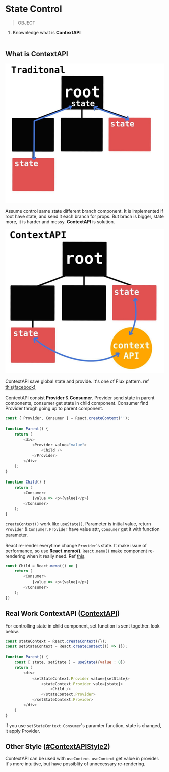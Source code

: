 # State Control

> OBJECT

1. Knownledge what is **ContextAPI**
</br></br>

## What is ContextAPI

![contextAPI1](https://raw.githubusercontent.com/seo2im/StateControl/master/readmeImage/contextAPI1.png)

Assume control same state different branch component. It is implemented if root have state, and send it each branch for props. But brach is bigger, state more, it is harder and messy. **ContextAPI** is solution.

![contextAPI2](https://raw.githubusercontent.com/seo2im/StateControl/master/readmeImage/contextAPI2.png)

ContextAPI save global state and provide. It's one of Flux pattern. ref [this(facebook)](https://facebook.github.io/flux/docs/in-depth-overview/)</br></br>ContextAPI consist **Provider** & **Consumer**. Provider send state in parent components, consumer get state in child component. Consumer find Provider throgh going up to parent component.

```javascript
const { Provider, Consumer } = React.createContext('');

function Parent() {
	return (
		<div>
			<Provider value="value">
				<Child />
			</Provider>
		</div>
	);
}

function Child() {
	return (
		<Consumer>
			{value => <p>{value}</p>}
		</Consumer>
	);
}
```

`createContext()` work like `useState()`. Parameter is initial value, return `Provider` & `Consumer`. `Provider` have value attr, `Consumer` get it with function parameter.</br></br>React re-render everytime change `Provider`'s state. It make issue of performance, so use **React.memo()**. `React.memo()` make component re-rendering when it really need. Ref [this]().

```javascript
const Child = React.memo(() => {
	return (
		<Consumer>
			{value => <p>{value}</p>}
		</Consumer>
	);	
})
```

## Real Work ContextAPI ([ContextAPI](https://github.com/seo2im/StateControl/tree/master/TESTER/ContextAPI))

For controlling state in child component, set function is sent together. look below.

```javascript
const stateContext = React.createContext({});
const setStateContext = React.createContext(() => {});

function Parent() {
	const [ state, setState ] = useState({value : 0})
	return (
		<div>
			<setStateContext.Provider value={setState}>
				<stateContext.Provider vale={state}>
					<Child />
				</stateContext.Provider>
			</setStateContext.Provider>
		</div>
	)
}
```

if you use `setStateContext.Consumer`'s paramter function, state is changed, it apply Provider.

## Other Style ([#ContextAPIStyle2](https://github.com/seo2im/StateControl/tree/master/TESTER/ContextAPIStyle2))

ContextAPI can be used with `useContext`. `useContext` get value in provider. It's more intuitive, but have possiblity of unnecessary re-rendering.
